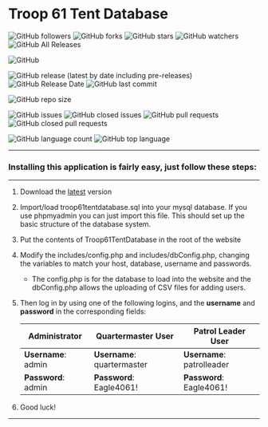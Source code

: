 # Troop 61 Tent Database

![GitHub followers](https://img.shields.io/github/followers/jackveney?label=Follow&style=social)
![GitHub forks](https://img.shields.io/github/forks/jackveney/troop61tentdatabase?style=social)
![GitHub stars](https://img.shields.io/github/stars/jackveney/troop61tentdatabase?style=social)
![GitHub watchers](https://img.shields.io/github/watchers/jackveney/troop61tentdatabase?style=social)
![GitHub All Releases](https://img.shields.io/github/downloads/jackveney/Troop61TentDatabase/total)

![GitHub](https://img.shields.io/github/license/jackveney/troop61tentdatabase)

![GitHub release (latest by date including pre-releases)](https://img.shields.io/github/v/release/jackveney/troop61tentdatabase?include_prereleases)
![GitHub Release Date](https://img.shields.io/github/release-date/jackveney/troop61tentdatabase)
![GitHub last commit](https://img.shields.io/github/last-commit/jackveney/troop61tentdatabase)

![GitHub repo size](https://img.shields.io/github/repo-size/jackveney/Troop61TentDatabase)

![GitHub issues](https://img.shields.io/github/issues-raw/jackveney/troop61tentdatabase)
![GitHub closed issues](https://img.shields.io/github/issues-closed-raw/jackveney/troop61tentdatabase)
![GitHub pull requests](https://img.shields.io/github/issues-pr-raw/jackveney/troop61tentdatabase)
![GitHub closed pull requests](https://img.shields.io/github/issues-pr-closed-raw/jackveney/troop61tentdatabase)

![GitHub language count](https://img.shields.io/github/languages/count/jackveney/troop61tentdatabase)
![GitHub top language](https://img.shields.io/github/languages/top/jackveney/troop61tentdatabase)

- - - -
### Installing this application is fairly easy, just follow these steps:
****


1. Download the [latest](https://github.com/jackveney/Troop61TentDatabase/releases/latest) version

2. Import/load troop61tentdatabase.sql into your mysql database. If you use phpmyadmin you can just import this file. This should set up the basic structure of the database system.

3. Put the contents of Troop61TentDatabase in the root of the website

4. Modify the includes/config.php and includes/dbConfig.php, changing the variables to match your host, database, username and passwords.
   - The config.php is for the database to load into the website and the dbConfig.php allows the uploading of CSV files for adding users.

5. Then log in by using one of the following logins, and the **username** and **password** in the corresponding fields:


   Administrator       |Quartermaster User         |Patrol Leader User
   --------------------|---------------------------|--------------------------
   **Username**: admin |**Username**: quartermaster|**Username**: patrolleader
   **Password**: admin |**Password**: Eagle4061!   |**Password**: Eagle4061!

6. Good luck!  

- - - -
